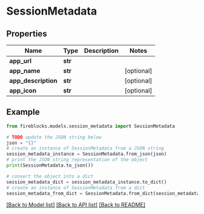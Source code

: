 # SessionMetadata


## Properties

Name | Type | Description | Notes
------------ | ------------- | ------------- | -------------
**app_url** | **str** |  | 
**app_name** | **str** |  | [optional] 
**app_description** | **str** |  | [optional] 
**app_icon** | **str** |  | [optional] 

## Example

```python
from fireblocks.models.session_metadata import SessionMetadata

# TODO update the JSON string below
json = "{}"
# create an instance of SessionMetadata from a JSON string
session_metadata_instance = SessionMetadata.from_json(json)
# print the JSON string representation of the object
print(SessionMetadata.to_json())

# convert the object into a dict
session_metadata_dict = session_metadata_instance.to_dict()
# create an instance of SessionMetadata from a dict
session_metadata_from_dict = SessionMetadata.from_dict(session_metadata_dict)
```
[[Back to Model list]](../README.md#documentation-for-models) [[Back to API list]](../README.md#documentation-for-api-endpoints) [[Back to README]](../README.md)


